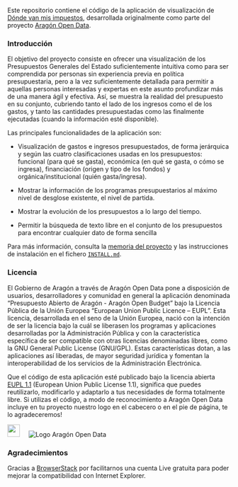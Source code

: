 Este repositorio contiene el código de la aplicación de visualización de [Dónde van mis impuestos][1], desarrollada originalmente como parte del proyecto [Aragón Open Data][3].

### Introducción
El objetivo del proyecto consiste en ofrecer una visualización de los Presupuestos Generales del Estado suficientemente intuitiva como para ser comprendida por personas sin experiencia previa en política presupuestaria, pero a la vez suficientemente detallada para permitir a aquellas personas interesadas y expertas en este asunto profundizar más de una manera ágil y efectiva. Así, se muestra la realidad del presupuesto en su conjunto, cubriendo tanto el lado de los ingresos como el de los gastos, y tanto las cantidades presupuestadas como las finalmente ejecutadas (cuando la información esté disponible).

Las principales funcionalidades de la aplicación son:

 * Visualización de gastos e ingresos presupuestados, de forma jerárquica y según las cuatro clasificaciones usadas en los presupuestos: funcional (para qué se gasta), económica (en qué se gasta, o cómo se ingresa), financiación (origen y tipo de los fondos) y orgánica/institucional (quién gasta/ingresa).

 * Mostrar la información de los programas presupuestarios al máximo nivel de desglose existente, el nivel de partida.

 * Mostrar la evolución de los presupuestos a lo largo del tiempo.

 * Permitir la búsqueda de texto libre en el conjunto de los presupuestos para encontrar cualquier dato de forma sencilla

Para más información, consulta la [memoria del proyecto](docs/Memoria%20Fase%201.pdf) y las instrucciones de instalación en el fichero [`INSTALL.md`](INSTALL.md).

[1]: http://presupuesto.aragon.es
[3]: http://opendata.aragon.es/

### Licencia

El Gobierno de Aragón a través de Aragón Open Data pone a disposición de usuarios, desarrolladores y comunidad en general la aplicación denominada “Presupuesto Abierto de Aragón - Aragón Open Budget” bajo la Licencia Pública de la Unión Europea “European Union Public Licence – EUPL”. Esta licencia, desarrollada en el seno de la Unión Europea, nació con la intención de ser la licencia bajo la cuál se liberasen los programas y aplicaciones desarrolladas por la Administración Pública y con la característica específica de ser compatible con otras licencias denominadas libres, como la GNU General Public License (GNU/GPL). Estas características dotan, a las aplicaciones así liberadas, de mayor seguridad jurídica y fomentan la interoperabilidad de los servicios de la Administración Electrónica.

Que el código de esta aplicación esté publicado bajo la licencia abierta [EUPL 1.1][2] (European Union Public License 1.1), significa que puedes reutilizarlo, modificarlo y adaptarlo a tus necesidades de forma totalmente libre. Si utilizas el código, a modo de reconocimiento a Aragón Open Data incluye en tu proyecto nuestro logo en el cabecero o en el pie de página, te lo agradeceremos!

<img src="http://presupuesto.aragon.es/static/assets/logo-gobierno-aragon.png" height="28px" /><span>&nbsp;&nbsp;&nbsp;&nbsp;&nbsp;</span>![Logo Aragón Open Data](budget_app/static/assets/logoAragonOpenData.png)

[2]: https://joinup.ec.europa.eu/software/page/eupl

### Agradecimientos

Gracias a <a href="https://www.browserstack.com">BrowserStack</a> por facilitarnos una cuenta Live gratuita para poder mejorar la compatibilidad con Internet Explorer.
